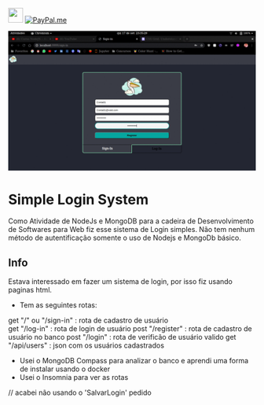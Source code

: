 <a href ="https://www.linkedin.com/in/henrickyl/"><img src="https://image.flaticon.com/icons/svg/174/174857.svg" width="30" height="30" /></a> 
[![PayPal.me](https://img.shields.io/badge/paypal-donate-119fde.svg)](https://www.paypal.com/cgi-bin/webscr?cmd=_donations&business=5EYBZRRUNZ7UA&currency_code=BRL&source=url)


<img src="view.gif" alt="">


# Simple Login System

Como Atividade de NodeJs e MongoDB para a cadeira de Desenvolvimento de Softwares para Web fiz esse sistema de Login simples. Não tem nenhum método de autentificação somente o uso de Nodejs e MongoDb básico.

## Info

Estava interessado em fazer um sistema de login, por isso fiz usando paginas html.

- Tem as seguintes rotas:

get 	"/" ou "/sign-in" 	: rota de cadastro de usuário  
get 	"/log-in" 		: rota de login de usuário
post 	"/register"		: rota de cadastro de usuário no banco
post	"/login"			: rota de verificão de usuário valido
get		"/api/users"		: json com os usuários cadastrados

- Usei o MongoDB Compass para analizar  o banco e aprendi uma forma de instalar usando o docker
- Usei o Insomnia para ver as rotas



// acabei não usando o 'SalvarLogin' pedido